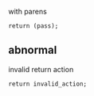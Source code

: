 with parens

```vcl
return (pass);
```

<!-- TODO: without parens

```vcl
return pass;
``` -->

<!-- TODO: other types -->

## abnormal

invalid return action

```vcl
return invalid_action;
```
